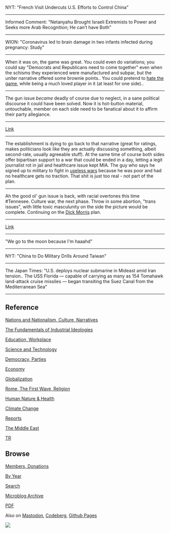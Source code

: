 
NYT: "French Visit Undercuts U.S. Efforts to Control China"

---

Informed Comment: "Netanyahu Brought Israeli Extremists to Power and
Seeks more Arab Recognition; He can’t have Both"

---

WION: "Coronavirus led to brain damage in two infants infected during
pregnancy: Study"

---

When it was on, the game was great. You could even do variations; you
could say "Democrats and Republicans need to come together" even when
the schisms they experienced were manufactured and subpar, but the uniter
narrative offered some brownie points.. You could pretend to [hate the game](https://drive.google.com/uc?export=view&id=1r8wAGwhOmflPy0vCbbSEM0mSb16Ua7qF), 
while being a much loved player in it (at least for one side).. 

---

The gun issue *became* deadly of course due to neglect, in a sane
political discourse it could have been solved. Now it is hot-button
material, untouchable, member on each side need to be fanatical about it
to affirm their party allegiance. 

---

[Link](mbl/2022/twimg/FimCFrjWIAMztMt.jpg)

---

The establishment is dying to go back to that narrative (great for
ratings, makes politicians look like they are actually discussing
something, albeit second-rate, usually agreeable stuff). At the
same time of course both sides offer bipartisan support to a war that
could be ended in a day, letting a legit journalist rot in jail
and healthcare issue kept MIA. The guy who says he signed up to military
to fight in [useless wars](2023/03/isiah-james-iraq.html) because he was poor and
had no healthcare gets no traction. That shit is just too real - not
part of the plan.

---

Ah the good ol' gun issue is back, with racial overtones this time
\#Tennesee. Culture war, the next phase. Throw in some abortion, "trans
issues", with little toxic masculunity on the side the picture would
be complete. Continuing on the [Dick Morris](2021/10/all-too-human.html#triangulation)
plan.

---

[Link](https://drive.google.com/uc?export=view&id=1rH7FA_oixN4sZ2hbZeYxPP8H1pHWfmPs)

---

"We go to the moon because I'm haaahd"

---

NYT: "China to Do Military Drills Around Taiwan"

---

The Japan Times: "U.S. deploys nuclear submarine in Mideast amid Iran
tension.. The USS Florida — capable of carrying as many as 154
Tomahawk land-attack cruise missiles — began transiting the Suez Canal
from the Mediterranean Sea"

---

## Reference

[Nations and Nationalism, Culture, Narratives](0119/2013/02/nations-and-nationalism.html)

[The Fundamentals of Industrial Ideologies](0119/2011/04/fundamentals-of-industrial-ideologies.html)

[Education, Workplace](0119/2017/09/education-workplace.html)

[Science and Technology](0119/2018/09/science-technology.html)

[Democracy, Parties](0119/2016/11/democracy.html)

[Economy](2021/01/economy.html)

[Globalization](0119/2018/09/globalization.html)

[Rome, The First Wave, Religion](0119/2017/12/rome.html)

[Human Nature & Health](2020/07/human-nature.html)

[Climate Change](2022/01/climate.html)

[Reports](2021/01/reports.html)

[The Middle East](0119/2019/07/middleeast.html)

[TR](../tr/index.html)

## Browse

[Members, Donations](2022/08/members.html)

[By Year](years.html)

[Search](search.html)

[Microblog Archive](mbl/index.html)

[PDF](https://drive.google.com/uc?export=view&id=1FSi-1MnqXVq_PVTEXzzflwN8-7h92N_R)

Also on 
[Mastodon](https://masto.ai/@muratk3n),
[Codeberg](https://muratk5n.codeberg.page/en/),
[Github Pages](https://muratk5n.github.io/thirdwave/en/)

<img src='https://drive.google.com/uc?export=view&id=1zsIeciFSvlr-sWB84Tc0mfZ_NYqn9VQx'/> 

